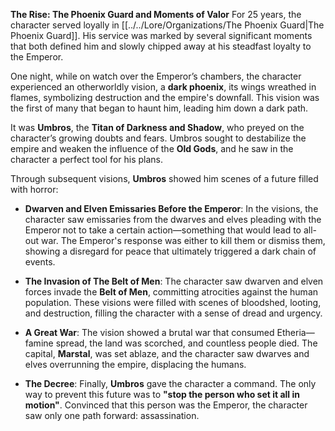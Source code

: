 **The Rise: The Phoenix Guard and Moments of Valor**
For 25 years, the character served loyally in [[../../Lore/Organizations/The Phoenix Guard|The Phoenix Guard]]. His service was marked by several significant moments that both defined him and slowly chipped away at his steadfast loyalty to the Emperor.

One night, while on watch over the Emperor’s chambers, the character experienced an otherworldly vision, a **dark phoenix**, its wings wreathed in flames, symbolizing destruction and the empire's downfall. This vision was the first of many that began to haunt him, leading him down a dark path.

It was **Umbros**, the **Titan of Darkness and Shadow**, who preyed on the character’s growing doubts and fears. Umbros sought to destabilize the empire and weaken the influence of the **Old Gods**, and he saw in the character a perfect tool for his plans.

Through subsequent visions, **Umbros** showed him scenes of a future filled with horror:

- **Dwarven and Elven Emissaries Before the Emperor**: In the visions, the character saw emissaries from the dwarves and elves pleading with the Emperor not to take a certain action—something that would lead to all-out war. The Emperor's response was either to kill them or dismiss them, showing a disregard for peace that ultimately triggered a dark chain of events.
    
- **The Invasion of The Belt of Men**: The character saw dwarven and elven forces invade the **Belt of Men**, committing atrocities against the human population. These visions were filled with scenes of bloodshed, looting, and destruction, filling the character with a sense of dread and urgency.
    
- **A Great War**: The vision showed a brutal war that consumed Etheria—famine spread, the land was scorched, and countless people died. The capital, **Marstal**, was set ablaze, and the character saw dwarves and elves overrunning the empire, displacing the humans.
    
- **The Decree**: Finally, **Umbros** gave the character a command. The only way to prevent this future was to **"stop the person who set it all in motion"**. Convinced that this person was the Emperor, the character saw only one path forward: assassination.
